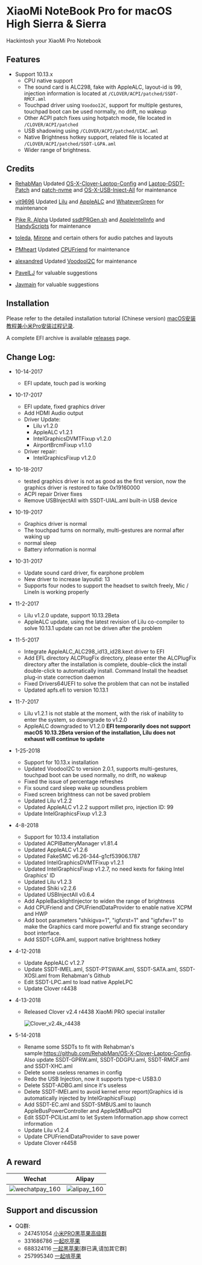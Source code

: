 # XiaoMi NoteBook Pro for macOS High Sierra & Sierra

Hackintosh your XiaoMi Pro Notebook



## Features

* Support 10.13.x
  * CPU native support
  * The sound card is ALC298, fake with AppleALC, layout-id is 99, injection information is located at `/CLOVER/ACPI/patched/SSDT-RMCF.aml`
  * Touchpad driver using `VoodooI2C`, support for multiple gestures, touchpad boot can be used normally, no drift, no wakeup
  * Other ACPI patch fixes using hotpatch mode, file located in `/CLOVER/ACPI/patched`
  * USB shadowing using `/CLOVER/ACPI/patched/UIAC.aml`
  * Native Brightness hotkey support, related file is located at `/CLOVER/ACPI/patched/SSDT-LGPA.aml`
  * Wider range of brightness.


## Credits

- [RehabMan](https://github.com/RehabMan) Updated [OS-X-Clover-Laptop-Config](https://github.com/RehabMan/OS-X-Clover-Laptop-Config) and [Laptop-DSDT-Patch](https://github.com/RehabMan/Laptop-DSDT-Patch) and [patch-nvme](https://github.com/RehabMan/patch-nvme) and [OS-X-USB-Inject-All](https://github.com/RehabMan/OS-X-USB-Inject-All) for maintenance

- [vit9696](https://github.com/vit9696) Updated [Lilu](https://github.com/vit9696/Lilu) and [AppleALC](https://github.com/vit9696/AppleALC) and [WhateverGreen](https://github.com/vit9696/WhateverGreen)  for maintenance

- [Pike R. Alpha](https://github.com/Piker-Alpha) Updated [ssdtPRGen.sh](https://github.com/Piker-Alpha/ssdtPRGen.sh) and [AppleIntelInfo](https://github.com/Piker-Alpha/AppleIntelInfo) and [HandyScripts](https://github.com/Piker-Alpha/HandyScripts) for maintenance

- [toleda](https://github.com/toleda), [Mirone](https://github.com/Mirone) and certain others for audio patches and layouts

- [PMheart](https://github.com/PMheart) Updated [CPUFriend](https://github.com/PMheart/CPUFriend) for maintenance

- [alexandred](https://github.com/alexandred) Updated [VoodooI2C](https://github.com/alexandred/VoodooI2C) for maintenance

- [PavelLJ](https://github.com/PavelLJ) for valuable suggestions

- [Javmain](https://github.com/javmain) for valuable suggestions


## Installation

Please refer to the detailed installation tutorial (Chinese version) [macOS安装教程兼小米Pro安装过程记录](https://blog.daliansky.net/MacOS-installation-tutorial-XiaoMi-Pro-installation-process-records.html).

A complete EFI archive is available [releases](https://github.com/daliansky/XiaoMi-Pro/releases) page.



## Change Log:

- 10-14-2017
   - EFI update, touch pad is working

- 10-17-2017
   - EFI update, fixed graphics driver
   - Add HDMI Audio output
   - Driver Update:
     - Lilu v1.2.0
     - AppleALC v1.2.1
     - IntelGraphicsDVMTFixup v1.2.0
     - AirportBrcmFixup v1.1.0
   - Driver repair:
     - IntelGraphicsFixup v1.2.0

- 10-18-2017
   - tested graphics driver is not as good as the first version, now the graphics driver is restored to fake 0x19160000
   - ACPI repair
       Driver fixes
   - Remove USBInjectAll with SSDT-UIAL.aml built-in USB device

- 10-19-2017
   - Graphics driver is normal
   - The touchpad turns on normally, multi-gestures are normal after waking up
   - normal sleep
   - Battery information is normal

- 10-31-2017
   - Update sound card driver, fix earphone problem
   - New driver to increase layoutid: 13
   - Supports four nodes to support the headset to switch freely, Mic / LineIn is working properly

- 11-2-2017
   - Lilu v1.2.0 update, support 10.13.2Beta
   - AppleALC update, using the latest revision of Lilu co-compiler to solve 10.13.1 update can not be driven after the problem

- 11-5-2017
   - Integrate AppleALC_ALC298_id13_id28.kext driver to EFI
   - Add EFL directory ALCPlugFix directory, please enter the ALCPlugFix directory after the installation is complete, double-click the install double-click to automatically install. Command Install the headset plug-in state correction daemon
   - Fixed Drivers64UEFI to solve the problem that can not be installed
   - Updated apfs.efi to version 10.13.1

- 11-7-2017
   - Lilu v1.2.1 is not stable at the moment, with the risk of inability to enter the system, so downgrade to v1.2.0
   - AppleALC downgraded to V1.2.0
       **EFI temporarily does not support macOS 10.13.2Beta version of the installation, Lilu does not exhaust will continue to update**

- 1-25-2018
   - Support for 10.13.x installation
   - Updated VoodooI2C to version 2.0.1, supports multi-gestures, touchpad boot can be used normally, no drift, no wakeup
   - Fixed the issue of percentage refreshes
   - Fix sound card sleep wake up soundless problem
   - Fixed screen brightness can not be saved problem
   - Updated Lilu v1.2.2
   - Updated AppleALC v1.2.2 support millet pro, injection ID: 99
   - Update IntelGraphicsFixup v1.2.3   
- 4-8-2018
   - Support for 10.13.4 installation
   - Updated ACPIBatteryManager v1.81.4
   - Updated AppleALC v1.2.6
   - Updated FakeSMC v6.26-344-g1cf53906.1787
   - Updated IntelGraphicsDVMTFixup v1.2.1
   - Updated IntelGraphicsFixup v1.2.7, no need kexts for faking Intel Graphics' ID
   - Updated Lilu v1.2.3
   - Updated Shiki v2.2.6
   - Updated USBInjectAll v0.6.4
   - Add AppleBacklightInjector to widen the range of brightness
   - Add CPUFriend and CPUFriendDataProvider to enable native XCPM and HWP
   - Add boot parameters "shikigva=1", "igfxrst=1" and "igfxfw=1" to make the Graphics card more powerful and fix strange secondary boot interface.
   - Add SSDT-LGPA.aml, support native brightness hotkey
- 4-12-2018
   - Update AppleALC v1.2.7
   - Update SSDT-IMEL.aml, SSDT-PTSWAK.aml, SSDT-SATA.aml, SSDT-XOSI.aml from Rehabman's Github
   - Edit SSDT-LPC.aml to load native AppleLPC
   - Update Clover r4438

- 4-13-2018

   - Released Clover v2.4 r4438 XiaoMi PRO special installer

     ![Clover_v2.4k_r4438](http://7.daliansky.net/clover4438/2.png)

- 5-14-2018
   - Rename some SSDTs to fit with Rehabman's sample:https://github.com/RehabMan/OS-X-Clover-Laptop-Config. Also update SSDT-GPRW.aml, SSDT-DDGPU.aml, SSDT-RMCF.aml and SSDT-XHC.aml
   - Delete some useless renames in config
   - Redo the USB Injection, now it supports type-c USB3.0
   - Delete SSDT-ADBG.aml since it's useless
   - Delete SSDT-IMEI.aml to avoid kernel error report(Graphics id is automatically injected by IntelGraphicsFixup)
   - Add SSDT-EC.aml and SSDT-SMBUS.aml to launch AppleBusPowerController and AppleSMBusPCI
   - Edit SSDT-PCIList.aml to let System Information.app show correct information
   - Update Lilu v1.2.4
   - Update CPUFriendDataProvider to save power
   - Update Clover r4458

## A reward

| Wechat                                   | Alipay                                   |
| ---------------------------------------- | ---------------------------------------- |
| ![wechatpay_160](http://ous2s14vo.bkt.clouddn.com/wechatpay_160.jpg) | ![alipay_160](http://ous2s14vo.bkt.clouddn.com/alipay_160.jpg) |

## Support and discussion

- QQ群:
  - 247451054 [小米PRO黑苹果高级群](http://shang.qq.com/wpa/qunwpa?idkey=6223ea12a7f7efe58d5972d241000dd59cbd0260db2fdede52836ca220f7f20e)
  - 331686786 [一起吃苹果](http://shang.qq.com/wpa/qunwpa?idkey=db511a29e856f37cbb871108ffa77a6e79dde47e491b8f2c8d8fe4d3c310de91)
  - 688324116 [一起黑苹果](https://shang.qq.com/wpa/qunwpa?idkey=6bf69a6f4b983dce94ab42e439f02195dfd19a1601522c10ad41f4df97e0da82)[群已满,请加其它群]
  - 257995340 [一起啃苹果](http://shang.qq.com/wpa/qunwpa?idkey=8a63c51acb2bb80184d788b9f419ffcc33aa1ed2080132c82173a3d881625be8)



